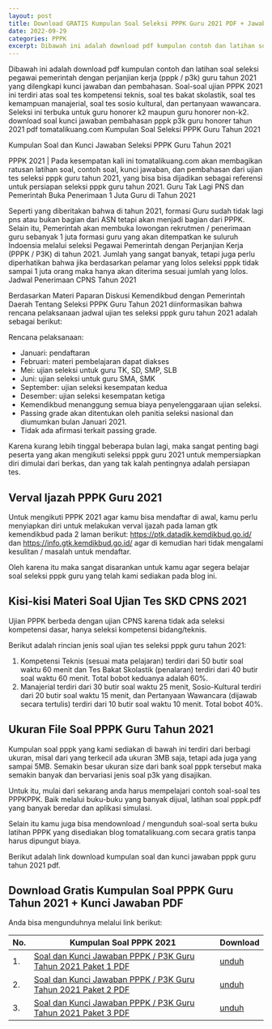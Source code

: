 ```yaml
---
layout: post
title: Download GRATIS Kumpulan Soal Seleksi PPPK Guru 2021 PDF + Jawaban LENGKAP!!
date: 2022-09-29
categories: PPPK
excerpt: Dibawah ini adalah download pdf kumpulan contoh dan latihan soal seleksi pegawai pemerintah dengan perjanjian kerja (pppk / p3k) guru tahun 2021 yang dilengkapi kunci jawaban dan pembahasan
---
```


Dibawah ini adalah download pdf kumpulan contoh dan latihan soal seleksi pegawai pemerintah dengan perjanjian kerja (pppk / p3k) guru tahun 2021 yang dilengkapi kunci jawaban dan pembahasan. Soal-soal ujian PPPK 2021 ini terdiri atas soal tes kompetensi teknis, soal tes bakat skolastik, soal tes kemampuan manajerial, soal tes sosio kultural, dan pertanyaan wawancara. Seleksi ini terbuka untuk guru honorer k2 maupun guru honorer non-k2.
download soal kunci jawaban pembahasan pppk p3k guru honorer tahun 2021 pdf tomatalikuang.com
Kumpulan Soal Seleksi PPPK Guru Tahun 2021

Kumpulan Soal dan Kunci Jawaban Seleksi PPPK Guru Tahun 2021

PPPK 2021 | Pada kesempatan kali ini tomatalikuang.com akan membagikan ratusan latihan soal, contoh soal, kunci jawaban, dan pembahasan dari ujian tes seleksi pppk guru tahun 2021, yang bisa bisa dijadikan sebagai referensi untuk persiapan seleksi pppk guru tahun 2021.
Guru Tak Lagi PNS dan Pemerintah Buka Penerimaan 1 Juta Guru di Tahun 2021

Seperti yang diberitakan bahwa di tahun 2021, formasi Guru sudah tidak lagi pns atau bukan bagian dari ASN tetapi akan menjadi bagian dari PPPK. Selain itu, Pemerintah akan membuka lowongan rekrutmen / penerimaan guru sebanyak 1 juta formasi guru yang akan ditempatkan ke suluruh Indoensia melalui seleksi Pegawai Pemerintah dengan Perjanjian Kerja (PPPK / P3K) di tahun 2021. Jumlah yang sangat banyak, tetapi juga perlu diperhatikan bahwa jika berdasarkan pelamar yang lolos seleksi pppk tidak sampai 1 juta orang maka hanya akan diterima sesuai jumlah yang lolos.
Jadwal Penerimaan CPNS Tahun 2021

Berdasarkan Materi Paparan Diskusi Kemendikbud dengan Pemerintah Daerah Tentang Seleksi PPPK Guru Tahun 2021 diinformasikan bahwa rencana pelaksanaan jadwal ujian tes seleksi pppk guru tahun 2021 adalah sebagai berikut:

Rencana pelaksanaan:
- Januari: pendaftaran
- Februari: materi pembelajaran dapat diakses
- Mei: ujian seleksi untuk guru TK, SD, SMP, SLB
- Juni: ujian seleksi untuk guru SMA, SMK
- September: ujian seleksi kesempatan kedua
- Desember: ujian seleksi kesempatan ketiga
- Kemendikbud menanggung semua biaya penyelenggaraan ujian seleksi.
- Passing grade akan ditentukan oleh panitia seleksi nasional dan diumumkan bulan Januari 2021.
- Tidak ada afirmasi terkait passing grade.

Karena kurang lebih tinggal beberapa bulan lagi, maka sangat penting bagi peserta yang akan mengikuti seleksi pppk guru 2021 untuk mempersiapkan diri dimulai dari berkas, dan yang tak kalah pentingnya adalah persiapan tes.

## Verval Ijazah PPPK Guru 2021

Untuk mengikuti PPPK 2021 agar kamu bisa mendaftar di awal, kamu perlu menyiapkan diri untuk melakukan verval ijazah pada laman gtk kemendikbud pada 2 laman berikut: https://ptk.datadik.kemdikbud.go.id/ dan https://info.gtk.kemdikbud.go.id/ agar di kemudian hari tidak mengalami kesulitan / masalah untuk mendaftar.

Oleh karena itu maka sangat disarankan untuk kamu agar segera belajar soal seleksi pppk guru yang telah kami sediakan pada blog ini.

## Kisi-kisi Materi Soal Ujian Tes SKD CPNS 2021

Ujian PPPK berbeda dengan ujian CPNS karena tidak ada seleksi kompetensi dasar, hanya seleksi kompetensi bidang/teknis. 

Berikut adalah rincian jenis soal ujian tes seleksi pppk guru tahun 2021:

1. Kompetensi Teknis (sesuai mata pelajaran) terdiri dari 50 butir soal waktu 60 menit dan Tes Bakat Skolastik (penalaran) terdiri dari 40 butir soal waktu 60 menit. Total bobot keduanya adalah 60%.
2. Manajerial terdiri dari 30 butir soal waktu 25 menit, Sosio-Kultural terdiri dari 20 butir soal waktu 15 menit, dan Pertanyaan Wawancara (dijawab secara tertulis) terdiri dari 10 butir soal waktu 10 menit. Total bobot 40%.

## Ukuran File Soal PPPK Guru Tahun 2021

Kumpulan soal pppk yang kami sediakan di bawah ini terdiri dari berbagi ukuran, misal dari yang terkecil ada ukuran 3MB saja, tetapi ada juga yang sampai 5MB. Semakin besar ukuran size dari bank soal pppk tersebut maka semakin banyak dan bervariasi jenis soal p3k yang disajikan.

Untuk itu, mulai dari sekarang anda harus mempelajari contoh soal-soal tes PPPKPPK. Baik melalui buku-buku yang banyak dijual, latihan soal pppk.pdf yang banyak beredar dan aplikasi simulasi.

Selain itu kamu juga bisa mendownload / mengunduh soal-soal serta buku latihan PPPK yang disediakan blog tomatalikuang.com secara gratis tanpa harus dipungut biaya.

Berikut adalah link download kumpulan soal dan kunci jawaban pppk guru tahun 2021 pdf.

## Download Gratis Kumpulan Soal PPPK Guru Tahun 2021 + Kunci Jawaban PDF

Anda bisa mengunduhnya melalui link berikut:

<table class="tg">
<thead>
  <tr>
    <th class="tg-fymr">No.</th>
    <th class="tg-7btt">Kumpulan Soal PPPK 2021</th>
    <th class="tg-7btt">Download</th>
  </tr>
</thead>
<tbody>
  <tr>
    <td class="tg-jv5h">1.</td>
    <td class="tg-7d57"><a href="http://web.archive.org/web/20211202061459mp_/https://www.tomatalikuang.com/search?q=Soal+dan+Kunci+Jawaban+PPPK+%2F+P3K+Guru+Tahun+2021+Paket+1+PDF">Soal dan Kunci Jawaban PPPK / P3K Guru Tahun 2021 Paket 1 PDF</a></td>
    <td class="tg-p3dk"><a href="http://web.archive.org/web/20211202061459mp_/https://drive.google.com/u/0/uc?id=1--Wrh3T091kiud0oAMBiyHkneMg-Jxl9&amp;export=download">unduh</a></td>
  </tr>
  <tr>
    <td class="tg-za14">2.</td>
    <td class="tg-0pky"><a href="http://web.archive.org/web/20211202061459mp_/https://www.tomatalikuang.com/search?q=Soal+dan+Kunci+Jawaban+PPPK+%2F+P3K+Guru+Tahun+2021+Paket+2+PDF">Soal dan Kunci Jawaban PPPK / P3K Guru Tahun 2021 Paket 2 PDF</a></td>
    <td class="tg-hq1h"><a href="http://web.archive.org/web/20211202061459mp_/https://drive.google.com/u/0/uc?id=1NsF-4wtwTUjgJMlKl2qcs8AdR54C-jB4&amp;export=download">unduh</a></td>
  </tr>
  <tr>
    <td class="tg-jv5h">3.</td>
    <td class="tg-7d57"><a href="http://web.archive.org/web/20211202061459mp_/https://www.tomatalikuang.com/search?q=Soal+dan+Kunci+Jawaban+PPPK+%2F+P3K+Guru+Tahun+2021+Paket+3+PDF">Soal dan Kunci Jawaban PPPK / P3K Guru Tahun 2021 Paket 3 PDF</a></td>
    <td class="tg-p3dk"><a href="http://web.archive.org/web/20211202061459mp_/https://drive.google.com/u/0/uc?id=19DBs5NG735BdIu0HSqD_xkszDabNmci0&amp;export=download">unduh</a></td>
  </tr>
</tbody>
</table>
